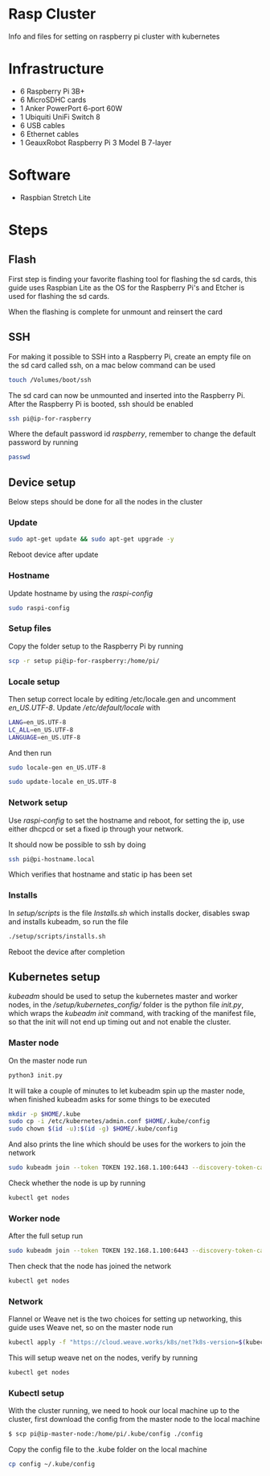# Rasp Cluster
Info and files for setting on raspberry pi cluster with kubernetes

# Infrastructure

- 6 Raspberry Pi 3B+
- 6 MicroSDHC cards
- 1 Anker PowerPort 6-port 60W
- 1 Ubiquiti UniFi Switch 8
- 6 USB cables
- 6 Ethernet cables
- 1 GeauxRobot Raspberry Pi 3 Model B 7-layer

# Software

- Raspbian Stretch Lite

# Steps

## Flash

First step is finding your favorite flashing tool for flashing the sd cards,
this guide uses Raspbian Lite as the OS for the Raspberry Pi's and Etcher is
used for flashing the sd cards.

When the flashing is complete for unmount and reinsert the card

## SSH

For making it possible to SSH into a Raspberry Pi, create an empty file on the
sd card called ssh, on a mac below command can be used

```bash
touch /Volumes/boot/ssh
```

The sd card can now be unmounted and inserted into the Raspberry Pi. After the
Raspberry Pi is booted, ssh should be enabled

```bash
ssh pi@ip-for-raspberry
```

Where the default password id _raspberry_, remember to change the default
password by running

```bash
passwd
```

## Device setup

Below steps should be done for all the nodes in the cluster

### Update

```bash
sudo apt-get update && sudo apt-get upgrade -y
```

Reboot device after update

### Hostname

Update hostname by using the *raspi-config*

```bash
sudo raspi-config
```

### Setup files

Copy the folder setup to the Raspberry Pi by running

```bash
scp -r setup pi@ip-for-raspberry:/home/pi/
```

### Locale setup

Then setup correct locale by editing /etc/locale.gen and uncomment
*en_US.UTF-8*. Update */etc/default/locale* with

```bash
LANG=en_US.UTF-8
LC_ALL=en_US.UTF-8
LANGUAGE=en_US.UTF-8
```

And then run

```bash
sudo locale-gen en_US.UTF-8
```

```bash
sudo update-locale en_US.UTF-8
```

### Network setup

Use *raspi-config* to set the hostname and reboot, for setting the ip, use
either dhcpcd or set a fixed ip through your network.

It should now be possible to ssh by doing

```bash
ssh pi@pi-hostname.local
```

Which verifies that hostname and static ip has been set

### Installs

In *setup/scripts* is the file *Installs.sh* which installs docker, disables
swap and installs kubeadm, so run the file

```bash
./setup/scripts/installs.sh
```

Reboot the device after completion

## Kubernetes setup

*kubeadm* should be used to setup the kubernetes master and worker nodes, in the
*/setup/kubernetes_config/* folder is the python file *init.py*, which wraps the
*kubeadm init* command, with tracking of the manifest file, so that the init
will not end up timing out and not enable the cluster.

### Master node

On the master node run

```bash
python3 init.py
```
It will take a couple of minutes to let kubeadm spin up the master node, when
finished kubeadm asks for some things to be executed

```bash
mkdir -p $HOME/.kube
sudo cp -i /etc/kubernetes/admin.conf $HOME/.kube/config
sudo chown $(id -u):$(id -g) $HOME/.kube/config
```

And also prints the line which should be uses for the workers to join the
network

```bash
sudo kubeadm join --token TOKEN 192.168.1.100:6443 --discovery-token-ca-cert-hash HASH
```

Check whether the node is up by running

```bash
kubectl get nodes
```

### Worker node

After the full setup run

```bash
sudo kubeadm join --token TOKEN 192.168.1.100:6443 --discovery-token-ca-cert-hash HASH
```

Then check that the node has joined the network

```bash
kubectl get nodes
```

### Network

Flannel or Weave net is the two choices for setting up networking, this guide
uses Weave net, so on the master node run

```bash
kubectl apply -f "https://cloud.weave.works/k8s/net?k8s-version=$(kubectl version | base64 | tr -d '\n')"
```

This will setup weave net on the nodes, verify by running

```bash
kubectl get nodes
```

### Kubectl setup

With the cluster running, we need to hook our local machine up to the cluster,
first download the config from the master node to the local machine

```bash
$ scp pi@ip-master-node:/home/pi/.kube/config ./config
```

Copy the config file to the .kube folder on the local machine

```bash
cp config ~/.kube/config
```  
